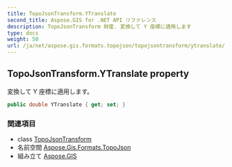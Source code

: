 ```yaml
---
title: TopoJsonTransform.YTranslate
second_title: Aspose.GIS for .NET API リファレンス
description: TopoJsonTransform 財産. 変換して Y 座標に適用します
type: docs
weight: 50
url: /ja/net/aspose.gis.formats.topojson/topojsontransform/ytranslate/
---
```

## TopoJsonTransform.YTranslate property

変換して Y 座標に適用します。

```csharp
public double YTranslate { get; set; }
```

### 関連項目

* class [TopoJsonTransform](../)
* 名前空間 [Aspose.Gis.Formats.TopoJson](../../topojsontransform/)
* 組み立て [Aspose.GIS](../../../)


